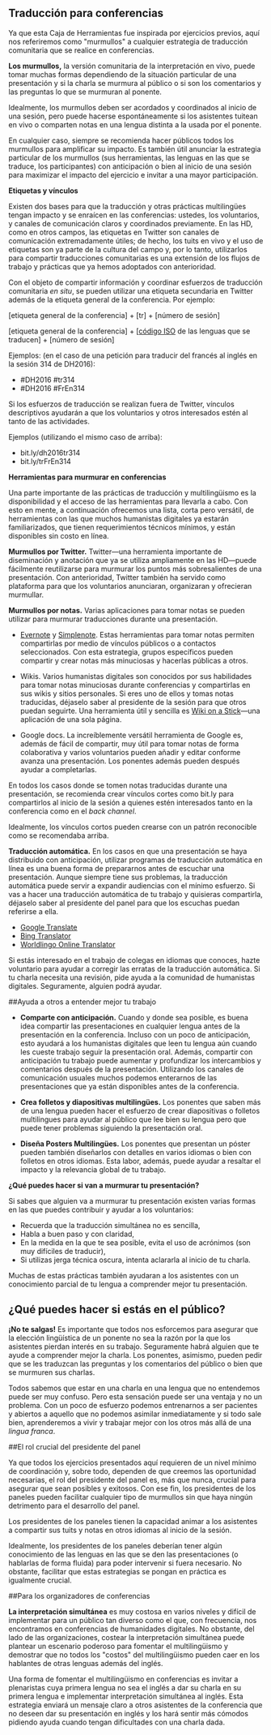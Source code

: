 ## Traducción para conferencias


Ya que esta Caja de Herramientas fue inspirada por ejercicios previos, aquí nos referiremos como "murmullos" a cualquier estrategia de traducción comunitaria que se realice en conferencias. 

**Los murmullos,** la versión comunitaria de la interpretación en vivo, puede tomar muchas formas dependiendo de la situación particular de una presentación y si la charla se murmura al público o si son los comentarios y las preguntas lo que se murmuran al ponente.

Idealmente, los murmullos deben ser acordados y coordinados al inicio de una sesión, pero puede hacerse espontáneamente si los asistentes tuitean en vivo o comparten notas en una lengua distinta a la usada por el ponente.

En cualquier caso, siempre se recomienda hacer públicos todos los murmullos para amplificar su impacto. Es también útil anunciar la estrategia particular de los murmullos (sus herramientas, las lenguas en las que se traduce, los participantes) con anticipación o bien al inicio de una sesión para maximizar el impacto del ejercicio e invitar a una mayor participación.


**Etiquetas y vínculos**


Existen dos bases para que la traducción y otras prácticas multilingües tengan impacto y se enraícen en las conferencias: ustedes, los voluntarios, y canales de comunicación claros y coordinados previamente. En las HD, como en otros campos, las etiquetas en Twitter son canales de comunicación extremadamente útiles; de hecho, los tuits en vivo y el uso de etiquetas son ya parte de la cultura del campo y, por lo tanto, utilizarlos para compartir traducciones comunitarias es una extensión de los flujos de trabajo y prácticas que ya hemos adoptados con anterioridad.

Con el objeto de compartir información y coordinar esfuerzos de traducción comunitaria *en situ*, se pueden utilizar una etiqueta secundaria en Twitter además de la etiqueta general de la conferencia. Por ejemplo:

[etiqueta general de la conferencia] + [tr] + [número de sesión]

[etiqueta general de la conferencia] + [[código ISO](http://www.loc.gov/standards/iso639-2/php/English_list.php) de las lenguas que se traducen] + [número de sesión]

Ejemplos: (en el caso de una petición para traducir del francés al inglés en la sesión 314 de DH2016):

- \#DH2016 \#tr314
- \#DH2016 \#FrEn314

Si los esfuerzos de traducción se realizan fuera de Twitter, vínculos descriptivos ayudarán a que los voluntarios y otros interesados estén al tanto de las actividades.

Ejemplos (utilizando el mismo caso de arriba):

- bit.ly/dh2016tr314
- bit.ly/trFrEn314


**Herramientas para murmurar en conferencias**

Una parte importante de las prácticas de traducción y multilingüismo es la disponibilidad y el acceso de las herramientas para llevarla a cabo. Con esto en mente, a continuación ofrecemos una lista, corta pero versátil, de herramientas con las que muchos humanistas digitales ya estarán familiarizados, que tienen requerimientos técnicos mínimos, y están disponibles sin costo en línea.

**Murmullos por Twitter.** Twitter—una herramienta importante de diseminación y anotación que ya se utiliza ampliamente en las HD—puede fácilmente reutilizarse para murmurar los puntos más sobresalientes de una presentación. Con anterioridad, Twitter también ha servido como plataforma para que los voluntarios anunciaran, organizaran y ofrecieran murmullar.

**Murmullos por notas.** Varias aplicaciones para tomar notas se pueden utilizar para murmurar traducciones durante una presentación.

- [Evernote](https://evernote.com/) y [Simplenote](http://simplenote.com/). Estas herramientas para tomar notas permiten compartirlas por medio de vínculos públicos o a contactos seleccionados. Con esta estrategia, grupos específicos pueden compartir y crear notas más minuciosas y hacerlas públicas a otros.

- Wikis. Varios humanistas digitales son conocidos por sus habilidades para tomar notas minuciosas durante conferencias y compartirlas en sus wikis y sitios personales. Si eres uno de ellos y tomas notas traducidas, déjaselo saber al presidente de la sesión para que otros puedan seguirte. Una herramienta útil y sencilla es [Wiki on a Stick](http://stickwiki.sourceforge.net/)—una aplicación de una sola página.

- Google docs. La increíblemente versátil herramienta de Google es, además de fácil de compartir, muy útil para tomar notas de forma colaborativa y varios voluntarios pueden añadir y editar conforme avanza una presentación. Los ponentes además pueden después ayudar a completarlas.

En todos los casos donde se tomen notas traducidas durante una presentación, se recomienda crear vínculos cortes como bit.ly para compartirlos al inicio de la sesión a quienes estén interesados tanto en la conferencia como en el *back channel*.

Idealmente, los vínculos cortos pueden crearse con un patrón reconocible como se recomendaba arriba.


**Traducción automática.** En los casos en que una presentación se haya distribuido con anticipación, utilizar programas de traducción automática en línea es una buena forma de prepararnos antes de escuchar una presentación. Aunque siempre tiene sus problemas, la traducción automática puede servir a expandir audiencias con el mínimo esfuerzo. Si vas a hacer una traducción automática de tu trabajo y quisieras compartirla, déjaselo saber al presidente del panel para que los escuchas puedan referirse a ella.

- [Google Translate](https://translate.google.com/)
- [Bing Translator](https://www.bing.com/translator/)
- [Worldlingo Online Translator](http://www.worldlingo.com/en_us/products_services/worldlingo_translator.html)

Si estás interesado en el trabajo de colegas en idiomas que conoces, hazte voluntario para ayudar a corregir las erratas de la traducción automática. Si tu charla necesita una revisión, pide ayuda a la comunidad de humanistas digitales. Seguramente, alguien podrá ayudar.


##Ayuda a otros a entender mejor tu trabajo


- **Comparte con anticipación.** Cuando y donde sea posible, es buena idea compartir las presentaciones en cualquier lengua antes de la presentación en la conferencia. Incluso con un poco de anticipación, esto ayudará a los humanistas digitales que leen tu lengua aún cuando les cueste trabajo seguir la presentación oral. Además, compartir con anticipación tu trabajo puede aumentar y profundizar los intercambios y comentarios después de la presentación. Utilizando los canales de comunicación usuales muchos podemos enterarnos de las presentaciones que ya están disponibles antes de la conferencia.


- **Crea folletos y diapositivas multilingües.** Los ponentes que saben más de una lengua pueden hacer el esfuerzo de crear diapositivas o folletos multilingues para ayudar al público que lee bien su lengua pero que puede tener problemas siguiendo la presentación oral.

- **Diseña Posters Multilingües.** Los ponentes que presentan un póster pueden también diseñarlos con detalles en varios idiomas o bien con folletos en otros idiomas. Esta labor, además, puede ayudar a resaltar el impacto y la relevancia global de tu trabajo. 


**¿Qué puedes hacer si van a murmurar tu presentación?**

Si sabes que alguien va a murmurar tu presentación existen varias formas en las que puedes contribuir y ayudar a los voluntarios:

- Recuerda que la traducción simultánea no es sencilla,
- Habla a buen paso y con claridad,
- En la medida en la que te sea posible, evita el uso de acrónimos (son muy difíciles de traducir),
- Si utilizas jerga técnica oscura, intenta aclararla al inicio de tu charla.

Muchas de estas prácticas también ayudaran a los asistentes con un conocimiento parcial de tu lengua a comprender mejor tu presentación.


## ¿Qué puedes hacer si estás en el público?

**¡No te salgas!** Es importante que todos nos esforcemos para asegurar que la elección lingüística de un ponente no sea la razón por la que los asistentes pierdan interés en su trabajo. Seguramente habrá alguien que te ayude a comprender mejor la charla. Los ponentes, asimismo, pueden pedir que se les traduzcan las preguntas y los comentarios del público o bien que se murmuren sus charlas.

Todos sabemos que estar en una charla en una lengua que no entendemos puede ser muy confuso. Pero esta sensación puede ser una ventaja y no un problema. Con un poco de esfuerzo podemos entrenarnos a ser pacientes y abiertos a aquello que no podemos asimilar inmediatamente y si todo sale bien, aprenderemos a vivir y trabajar mejor con los otros más allá de una *lingua franca*.

##El rol crucial del presidente del panel

Ya que todos los ejercicios presentados aquí requieren de un nivel mínimo de coordinación y, sobre todo, dependen de que creemos las oportunidad necesarias, el rol del presidente del panel es, más que nunca, crucial para asegurar que sean posibles y exitosos. Con ese fin, los presidentes de los paneles pueden facilitar cualquier tipo de murmullos sin que haya ningún detrimento para el desarrollo del panel. 

Los presidentes de los paneles tienen la capacidad animar a los asistentes a compartir sus tuits y notas en otros idiomas al inicio de la sesión. 

Idealmente, los presidentes de los paneles deberían tener algún conocimiento de las lenguas en las que se den las presentaciones (o hablarlas de forma fluida) para poder intervenir si fuera necesario. No obstante, facilitar que estas estrategias se pongan en práctica es igualmente crucial.


##Para los organizadores de conferencias

**La interpretación simultánea** es muy costosa en varios niveles y difícil de implementar para un público tan diverso como el que, con frecuencia, nos encontramos en conferencias de humanidades digitales. No obstante, del lado de las organizaciones, costear la interpretación simultánea puede plantear un escenario poderoso para fomentar el multilingüismo y demostrar que no todos los "costos" del multilingüismo pueden caer en los hablantes de otras lenguas además del inglés.

Una forma de fomentar el multilingüismo en conferencias es invitar a plenaristas cuya primera lengua no sea el inglés a dar su charla en su primera lengua e implementar interpretación simultánea al inglés. Esta estrategia enviará un mensaje claro a otros asistentes de la conferencia que no deseen dar su presentación en inglés y los hará sentir más cómodos pidiendo ayuda cuando tengan dificultades con una charla dada.